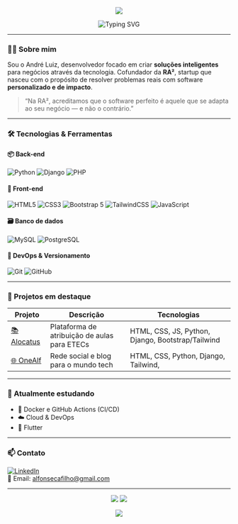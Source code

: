 <!-- Banner animado opcional -->
<p align="center">
  <img src="https://capsule-render.vercel.app/api?type=waving&color=2E8BC0&height=200&section=header&text=André%20Luiz%20🚀&fontSize=40&fontColor=FFFFFF" />
</p>

<p align="center">
  <img src="https://readme-typing-svg.demolab.com?font=Fira+Code&duration=2000&pause=1000&center=true&vCenter=true&width=435&lines=Desenvolvedor+Full+Stack;Desenvolvedor+do+Alocatus;Co-fundador+da+RA%C2%B2;Apaixonado+por+Tecnologia" alt="Typing SVG" />
</p>

---

### 👨‍💻 Sobre mim

Sou o André Luiz, desenvolvedor focado em criar **soluções inteligentes** para negócios através da tecnologia. Cofundador da **RA²**, startup que nasceu com o propósito de resolver problemas reais com software **personalizado e de impacto**.

> “Na RA², acreditamos que o software perfeito é aquele que se adapta ao seu negócio — e não o contrário.”

---

### 🛠️ Tecnologias & Ferramentas

#### 📦 Back-end
![Python](https://img.shields.io/badge/-Python-3776AB?style=for-the-badge&logo=python&logoColor=white)
![Django](https://img.shields.io/badge/-Django-092E20?style=for-the-badge&logo=django)
![PHP](https://img.shields.io/badge/-PHP-777BB4?style=for-the-badge&logo=php)

#### 🎨 Front-end
![HTML5](https://img.shields.io/badge/-HTML5-E34F26?style=for-the-badge&logo=html5&logoColor=white)
![CSS3](https://img.shields.io/badge/-CSS3-1572B6?style=for-the-badge&logo=css3)
![Bootstrap 5](https://img.shields.io/badge/-Bootstrap-7952B3?style=for-the-badge&logo=bootstrap&logoColor=white)
![TailwindCSS](https://img.shields.io/badge/-Tailwind-38B2AC?style=for-the-badge&logo=tailwind-css)
![JavaScript](https://img.shields.io/badge/-JavaScript-F7DF1E?style=for-the-badge&logo=javascript&logoColor=black)

#### 🗃️ Banco de dados
![MySQL](https://img.shields.io/badge/-MySQL-4479A1?style=for-the-badge&logo=mysql)
![PostgreSQL](https://img.shields.io/badge/-PostgreSQL-336791?style=for-the-badge&logo=postgresql)

#### 🔧 DevOps & Versionamento
![Git](https://img.shields.io/badge/-Git-F05032?style=for-the-badge&logo=git&logoColor=white)
![GitHub](https://img.shields.io/badge/-GitHub-181717?style=for-the-badge&logo=github)

---

### 🚀 Projetos em destaque

| Projeto | Descrição | Tecnologias |
|--------|-----------|-------------|
| [📚 Alocatus](https://github.com/seuusuario/alocatus) | Plataforma de atribuição de aulas para ETECs | HTML, CSS, JS, Python, Django, Bootstrap/Tailwind |
| [🌐 OneAlf](https://github.com/seuusuario/momo) | Rede social e blog para o mundo tech | HTML, CSS, Python, Django, Tailwind, |

---

### 🌱 Atualmente estudando
- 🐳 Docker e GitHub Actions (CI/CD)
- ☁️ Cloud & DevOps
- 📱 Flutter 

---

### 📫 Contato

[![LinkedIn](https://img.shields.io/badge/-LinkedIn-0A66C2?style=for-the-badge&logo=linkedin&logoColor=white)](https://linkedin.com/in/seuusuario)  
📧 Email: alfonsecafilho@gmail.com  

---
<p align="center">
  <img src="https://github-readme-stats.vercel.app/api?username=andreluizyz&show_icons=true&theme=tokyonight" />
  <img src="https://github-readme-streak-stats.herokuapp.com/?user=andreluizyz&theme=tokyonight" />
</p>

<p align="center">
  <img src="https://github-profile-summary-cards.vercel.app/api/cards/profile-details?username=andreluizyz&theme=github_dark" />
</p>
